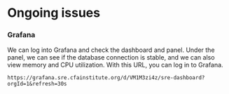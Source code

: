 # Ongoing issues 

### Grafana
We can log into Grafana and check the dashboard and panel. Under the panel, we can see if the database connection is stable, and we can also view memory and CPU utilization.
With this URL, you can log in to Grafana.
```
https://grafana.sre.cfainstitute.org/d/VM1M3zi4z/sre-dashboard?orgId=1&refresh=30s
```

